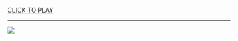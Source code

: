 
<a href="https://premium76.site?title=unblocked_66_games&ref=13M">CLICK TO PLAY</a></h3>
<hr>

<a href="https://premium76.site?title=unblocked_66_games&ref=13M"><img src="https://clearcache.store/games.png"></a>


